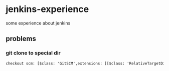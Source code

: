 # jenkins-experience

some experience about jenkins

## problems

### git clone to special dir
```txt
checkout scm: [$class: 'GitSCM',extensions: [[$class: 'RelativeTargetDirectory', relativeTargetDir: 'deploy-smac']], userRemoteConfigs: [[url: "${REPO}", credentialsId: "${credential}"]], branches: [[name: "${VERSION}"]]],poll: false
```